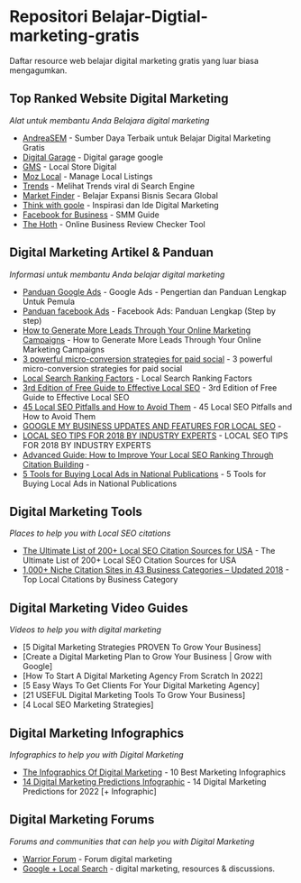 # Repositori Belajar-Digtial-marketing-gratis
Daftar resource web belajar digital marketing gratis yang luar biasa mengagumkan.



Top Ranked Website Digital Marketing
------
*Alat untuk membantu Anda Belajara digital marketing*

* [AndreaSEM](https://andreasem.com/ "Sumber Daya Terbaik untuk Belajar Digital Marketing Gratis") - Sumber Daya Terbaik untuk Belajar Digital Marketing Gratis
* [Digital Garage](https://learndigital.withgoogle/ "Digital Skill") - Digital garage google
* [GMS](https://growmystore.thinkwithgoogle.com/ "Grow My store") - Local Store Digital 
* [Moz Local](https://moz.com/products/local "Moz") - Manage Local Listings
* [Trends](https://trends.google.com/ "Google trends") - Melihat Trends viral di Search Engine
* [Market Finder](https://marketfinder.thinkwithgoogle.com/intl/en_us/ "Market Finder") - Belajar Expansi Bisnis Secara Global
* [Think with goole](https://www.thinkwithgoogle.com/ "Think with Google") - Inspirasi dan Ide Digital Marketing
* [Facebook for Business](https://web.facebook.com/business/pages/set-up/ "Facebook for Business") - SMM Guide
* [The Hoth](https://www.thehoth.com/online-review-tool/ "The Hoth") - Online Business Review Checker Tool



Digital Marketing Artikel & Panduan
------
*Informasi untuk membantu Anda belajar digital marketing*

* [Panduan Google Ads](https://andreasem.com/google-ads-indonesia-panduan-lengkap-untuk-pemula/ "AndreaSEM") - Google Ads - Pengertian dan Panduan Lengkap Untuk Pemula
* [Panduan facebook Ads](https://andreasem.com/facebook-ads-panduan-lengkap-step-by-step/ "AndreaSEM") - Facebook Ads: Panduan Lengkap (Step by step)
* [How to Generate More Leads Through Your Online Marketing Campaigns](https://neilpatel.com/blog/60-leads-24-hours/ "Article") - How to Generate More Leads Through Your Online Marketing Campaigns
* [3 powerful micro-conversion strategies for paid social](https://searchengineland.com/3-powerful-micro-conversion-strategies-for-paid-social-383585 "Article") - 3 powerful micro-conversion strategies for paid social
* [Local Search Ranking Factors](https://moz.com/local-search-ranking-factors "Article") - Local Search Ranking Factors
* [3rd Edition of Free Guide to Effective Local SEO](http://www.localvisibilitysystem.com/2016/10/31/3rd-edition-of-free-guide-to-effective-local-seo/ "Article") - 3rd Edition of Free Guide to Effective Local SEO
* [45 Local SEO Pitfalls and How to Avoid Them](https://moz.com/blog/45-local-seo-pitfalls "Article") - 45 Local SEO Pitfalls and How to Avoid Them
* [GOOGLE MY BUSINESS UPDATES AND FEATURES FOR LOCAL SEO](https://seoexpertbrad.com/google-my-business-updates/ "Article") - 
* [LOCAL SEO TIPS FOR 2018 BY INDUSTRY EXPERTS](https://seoexpertbrad.com/local-seo-tips/ "Article") - LOCAL SEO TIPS FOR 2018 BY INDUSTRY EXPERTS
* [Advanced Guide: How to Improve Your Local SEO Ranking Through Citation Building](https://www.billacholla.com/improve-your-ranking/ "Article") - 
* [5 Tools for Buying Local Ads in National Publications](http://streetfightmag.com/2016/09/28/5-tools-for-buying-local-ads-in-national-publications/ "Article") - 5 Tools for Buying Local Ads in National Publications



Digital Marketing Tools
------
*Places to help you with Local SEO citations*

* [The Ultimate List of 200+ Local SEO Citation Sources for USA](https://www.omnicoreagency.com/local-seo-citation-sources-usa/ "Citations") - The Ultimate List of 200+ Local SEO Citation Sources for USA
* [1,000+ Niche Citation Sites in 43 Business Categories – Updated 2018](https://www.brightlocal.com/2018/04/06/top-local-citations-by-business-category/ "Citations") - Top Local Citations by Business Category



Digital Marketing Video Guides
------
*Videos to help you with digital marketing*

* [5 Digital Marketing Strategies PROVEN To Grow Your Business]
* [Create a Digital Marketing Plan to Grow Your Business | Grow with Google]
* [How To Start A Digital Marketing Agency From Scratch In 2022]
* [5 Easy Ways To Get Clients For Your Digital Marketing Agency]
* [21 USEFUL Digital Marketing Tools To Grow Your Business]
* [4 Local SEO Marketing Strategies]



Digital Marketing Infographics
------
*Infographics to help you with Digital Marketing*

* [The Infographics Of Digital Marketing](https://whatagraph.com/blog/articles/best-marketing-infographics "whatagraph") - 10 Best Marketing Infographics
* [14 Digital Marketing Predictions Infographic](https://www.lianatech.com/resources/blog/14-digital-marketing-predictions-for-2022-infographic.html "Infographic") - 14 Digital Marketing Predictions for 2022 [+ Infographic]



Digital Marketing Forums
------
*Forums and communities that can help you with Digital Marketing*

* [Warrior Forum](https://www.warriorforum.com/ "Forum") - Forum digital marketing
* [Google + Local Search](https://support.google.com/webmasters/community?hl=en "Community") - digital marketing, resources & discussions.


